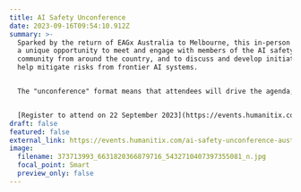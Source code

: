 ```yaml
---
title: AI Safety Unconference
date: 2023-09-16T09:54:10.912Z
summary: >-
  Sparked by the return of EAGx Australia to Melbourne, this in-person event is
  a unique opportunity to meet and engage with members of the AI safety
  community from around the country, and to discuss and develop initiatives that
  help mitigate risks from frontier AI systems.


  The "unconference" format means that attendees will drive the agenda; nominating sessions they wish to lead or attend. These sessions are then voted on and flexibly allocated to meeting spaces. This format harnesses the collective talents of the attendees, encourages collaboration, and stimulates interactive sessions that are tailored to the interests and expertise of the participants.


  [R﻿egister to attend on 22 September 2023](https://events.humanitix.com/ai-safety-unconference-australia-2023)
draft: false
featured: false
external_link: https://events.humanitix.com/ai-safety-unconference-australia-2023
image:
  filename: 373713993_6631820366879716_5432710407397355081_n.jpg
  focal_point: Smart
  preview_only: false
---
```

